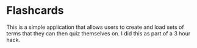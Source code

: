 # Flashcards
This is a simple application that allows users to create and load sets of terms that they can then quiz themselves on. I did this as part of a 3 hour hack.